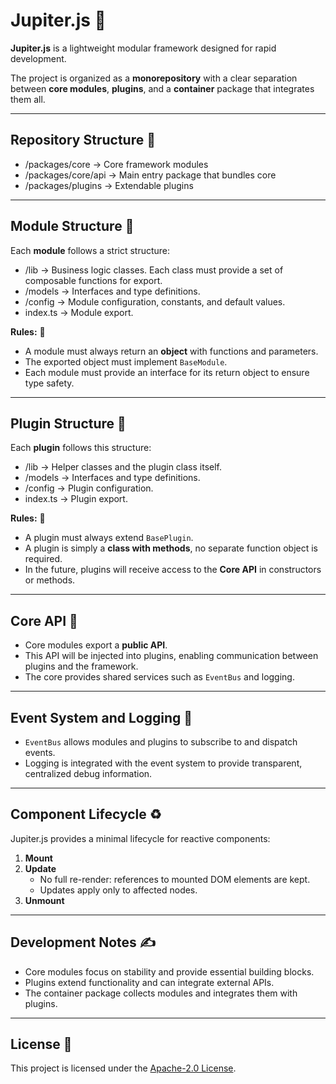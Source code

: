 # Jupiter.js 🌠

**Jupiter.js** is a lightweight modular framework designed for rapid development.

The project is organized as a **monorepository** with a clear separation between **core modules**, **plugins**, and a **container** package that integrates them all.

---

## Repository Structure 🧩

- /packages/core → Core framework modules
- /packages/core/api → Main entry package that bundles core
- /packages/plugins → Extendable plugins

---

## Module Structure 🧩

Each **module** follows a strict structure:

- /lib → Business logic classes. Each class must provide a set of composable functions for export.
- /models → Interfaces and type definitions.
- /config → Module configuration, constants, and default values.
- index.ts → Module export.

**Rules:** 📜

- A module must always return an **object** with functions and parameters.
- The exported object must implement `BaseModule`.
- Each module must provide an interface for its return object to ensure type safety.

---

## Plugin Structure 🧩

Each **plugin** follows this structure:

- /lib → Helper classes and the plugin class itself.
- /models → Interfaces and type definitions.
- /config → Plugin configuration.
- index.ts → Plugin export.

**Rules:** 📜

- A plugin must always extend `BasePlugin`.
- A plugin is simply a **class with methods**, no separate function object is required.
- In the future, plugins will receive access to the **Core API** in constructors or methods.

---

## Core API 🔗

- Core modules export a **public API**.
- This API will be injected into plugins, enabling communication between plugins and the framework.
- The core provides shared services such as `EventBus` and logging.

---

## Event System and Logging 📝

- `EventBus` allows modules and plugins to subscribe to and dispatch events.
- Logging is integrated with the event system to provide transparent, centralized debug information.

---

## Component Lifecycle ♻️

Jupiter.js provides a minimal lifecycle for reactive components:

1. **Mount**
2. **Update**
   - No full re-render: references to mounted DOM elements are kept.
   - Updates apply only to affected nodes.
3. **Unmount**

---

## Development Notes ✍️

- Core modules focus on stability and provide essential building blocks.
- Plugins extend functionality and can integrate external APIs.
- The container package collects modules and integrates them with plugins.

---

## License 🔑

This project is licensed under the [Apache-2.0 License](./LICENSE).
